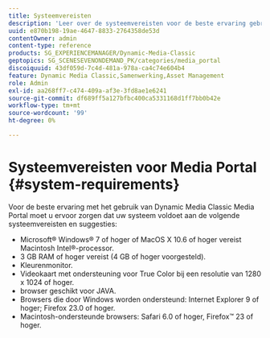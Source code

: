 ```yaml
---
title: Systeemvereisten
description: 'Leer over de systeemvereisten voor de beste ervaring gebruikend het Portaal van Media. '
uuid: e870b198-19ae-4647-8833-2764358de53d
contentOwner: admin
content-type: reference
products: SG_EXPERIENCEMANAGER/Dynamic-Media-Classic
geptopics: SG_SCENESEVENONDEMAND_PK/categories/media_portal
discoiquuid: 43df059d-7c4d-481a-978a-ca4c74e604b4
feature: Dynamic Media Classic,Samenwerking,Asset Management
role: Admin
exl-id: aa268ff7-c474-409a-af3e-3fd8ae1e6241
source-git-commit: df689ff5a127bfbc400ca5331168d1ff7bb0b42e
workflow-type: tm+mt
source-wordcount: '99'
ht-degree: 0%

---
```


# Systeemvereisten voor Media Portal {#system-requirements}

Voor de beste ervaring met het gebruik van Dynamic Media Classic Media Portal moet u ervoor zorgen dat uw systeem voldoet aan de volgende systeemvereisten en suggesties:

* Microsoft® Windows® 7 of hoger of MacOS X 10.6 of hoger vereist Macintosh Intel®-processor.
* 3 GB RAM of hoger vereist (4 GB of hoger voorgesteld).
* Kleurenmonitor.
* Videokaart met ondersteuning voor True Color bij een resolutie van 1280 x 1024 of hoger.
* browser geschikt voor JAVA.
* Browsers die door Windows worden ondersteund: Internet Explorer 9 of hoger; Firefox 23.0 of hoger.
* Macintosh-ondersteunde browsers: Safari 6.0 of hoger, Firefox™ 23 of hoger.
